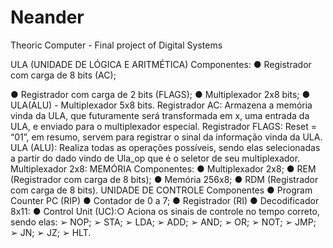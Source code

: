 # Neander
Theoric Computer - Final project of Digital Systems

ULA (UNIDADE DE LÓGICA E ARITMÉTICA)
Componentes:
● Registrador com carga de 8 bits (AC);

● Registrador com carga de 2 bits (FLAGS);
● Multiplexador 2x8 bits;
● ULA(ALU) - Multiplexador 5x8 bits.
Registrador AC: Armazena a memória vinda da ULA, que futuramente será
transformada em x, uma entrada da ULA, e enviado para o multiplexador especial.
Registrador FLAGS: Reset = “01”, em resumo, servem para registrar o sinal da
informação vinda da ULA.
ULA (ALU): Realiza todas as operações possíveis, sendo elas selecionadas a partir
do dado vindo de Ula_op que é o seletor de seu multiplexador.
Multiplexador 2x8:
MEMÓRIA
Componentes:
● Multiplexador 2x8;
● REM (Registrador com carga de 8 bits);
● Memória 256x8;
● RDM (Registrador com carga de 8 bits).
UNIDADE DE CONTROLE
Componentes
● Program Counter PC (RIP)
● Contador de 0 a 7;
● Registrador (RI)
● Decodificador 8x11:
● Control Unit (UC):○ Aciona os sinais de controle no tempo correto, sendo elas:
➢ NOP;
➢ STA;
➢ LDA;
➢ ADD;
➢ AND;
➢ OR;
➢ NOT;
➢ JMP;
➢ JN;
➢ JZ;
➢ HLT.
